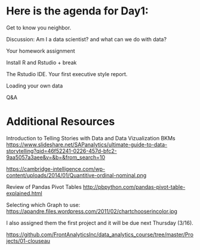 

Here is the agenda for Day1:
===

Get to know you neighbor.

Discussion: Am I a data scientist? and what can we do with data?

Your homework assignment

Install R and Rstudio + break

The Rstudio IDE. Your first executive style report.

Loading your own data

Q&A



Additional Resources
===


Introduction to Telling Stories with Data and Data Vizualization BKMs
https://www.slideshare.net/SAPanalytics/ultimate-guide-to-data-storytelling?qid=46f52241-0226-457d-bfc2-9aa5057a3aee&v=&b=&from_search=10

https://cambridge-intelligence.com/wp-content/uploads/2014/01/Quantitive-ordinal-nominal.png

Review of Pandas Pivot Tables
http://pbpython.com/pandas-pivot-table-explained.html

Selecting which Graph to use:
https://apandre.files.wordpress.com/2011/02/chartchooserincolor.jpg

I also assigned them the first project and it will be due next Thursday (3/16).

https://github.com/FrontAnalyticsInc/data_analytics_course/tree/master/Projects/01-clouseau


